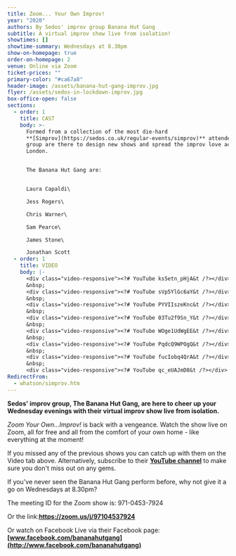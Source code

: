 ```yaml
---
title: Zoom... Your Own Improv!
year: "2020"
authors: By Sedos' improv group Banana Hut Gang
subtitle: A virtual improv show live from isolation!
showtimes: []
showtime-summary: Wednesdays at 8.30pm
show-on-homepage: true
order-on-homepage: 2
venue: Online via Zoom
ticket-prices: ""
primary-color: "#ca67a8"
header-image: /assets/banana-hut-gang-improv.jpg
flyer: /assets/sedos-in-lockdown-improv.jpg
box-office-open: false
sections:
  - order: 1
    title: CAST
    body: >-
      Formed from a collection of the most die-hard
      **[Simprov](https://sedos.co.uk/regular-events/simprov)** attendees, the
      group are there to design new shows and spread the improv love across
      London.


      The Banana Hut Gang are:


      Laura Capaldi\

      Jess Rogers\

      Chris Warner\

      Sam Pearce\

      James Stone\

      Jonathan Scott
  - order: 1
    title: VIDEO
    body: |-
      <div class="video-responsive"><?# YouTube ks5etn_pHjA&t /?></div>
      &nbsp;
      <div class="video-responsive"><?# YouTube sVp5YlGc6aY&t /?></div>
      &nbsp;
      <div class="video-responsive"><?# YouTube PYVIIszeKnc&t /?></div>
      &nbsp;
      <div class="video-responsive"><?# YouTube 03Tu2f9Sn_Y&t /?></div>
      &nbsp;
      <div class="video-responsive"><?# YouTube WOge1UdWgEE&t /?></div>
      &nbsp;
      <div class="video-responsive"><?# YouTube PqdcQ9WPOgQ&t /?></div>
      &nbsp;
      <div class="video-responsive"><?# YouTube fucIobq4QrA&t /?></div>
      &nbsp;
      <div class="video-responsive"><?# YouTube qc_eUAJmD8&t /?></div>
RedirectFrom:
  - whatson/simprov.htm
---
```

**Sedos' improv group, The Banana Hut Gang, are here to cheer up your Wednesday evenings with their virtual improv show live from isolation.**

*Zoom Your Own...Improv!* is back with a vengeance. Watch the show live on Zoom, all for free and all from the comfort of your own home - like everything at the moment!

If you missed any of the previous shows you can catch up with them on the Video tab above. Alternatively, subscribe to their **[YouTube channel](https://www.youtube.com/channel/UC2gp5U6JvDumjMpCSqntSdA)** to make sure you don't miss out on any gems.

If you've never seen the Banana Hut Gang perform before, why not give it a go on Wednesdays at 8.30pm?

The meeting ID for the Zoom show is: 971-0453-7924

Or the link:**<https://zoom.us/j/97104537924>**

Or watch on Facebook Live via their Facebook page:**[www.facebook.com/bananahutgang](http://www.facebook.com/bananahutgang)**